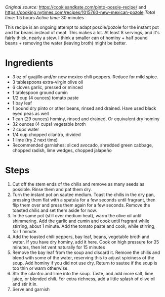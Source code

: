 *Original source:* https://cookieandkate.com/pinto-posole-recipe/ and https://cooking.nytimes.com/recipes/1015760-new-mexican-pozole
*Total time:* 1.5 hours
*Active time:* 30 minutes

This recipe is an ongoing attempt to adapt posole/pozole for the instant pot and for beans instead of meat.
This makes a lot. At least 8 servings, and it's fairly thick, nearly a stew. I think a smaller can of hominy + half pound beans + removing the water (leaving broth) might be better.

# Ingredients
* 3 oz of guajillo and/or new mexico chili peppers. Reduce for mild spice.
* 3 tablespoons extra-virgin olive oil
* 6 cloves garlic, pressed or minced
* 1 tablespoon ground cumin
* 1/2 cup (4 ounces) tomato paste
* 1 bay leaf
* 1 pound dry pinto or other beans, rinsed and drained. Have used black eyed peas as well
* 1 can (29 ounces) hominy, rinsed and drained. Or equivalent dry hominy
* 32 ounces (4 cups) vegetable broth
* 2 cups water
* 1/4 cup chopped cilantro, divided
* 1 lime (try 2 next time)
* Recommended garnishes: sliced avocado, shredded green cabbage, chopped radish, lime wedges, chopped jalapeño

# Steps
1. Cut off the stem ends of the chilis and remove as many seeds as possible. Rinse them and pat them dry.
2. Turn the instant pot on sautee medium. Toast the chilis in the dry pan, pressing them flat with a spatula for a few seconds until fragrant, then flip them over and press them again for a few seconds. Remove the toasted chilis and set them aside for now.
3. In the same pot (still over medium heat), warm the olive oil until shimmering.
Add the garlic and cumin and cook until fragrant while stirring, about 1 minute. Add the tomato paste and cook, while stirring, for 1 minute.
4. Add the toasted chili peppers, bay leaf, beans, vegetable broth and water. If you have dry hominy, add it here. Cook on high pressure for 35 minutes, then let vent naturally for 15 minutes
5. Remove the bay leaf from the soup and discard it. Remove the chilis and blend with some of the water, reserving this to adjust spiciness of the soup. Add hominy if you did not use dry. Return to sautee if the soup is too thin or warm otherwise.
6. Stir the cilantro and lime into the soup. Taste, and add more salt, lime juice, or blended chili. For extra richness, add a little splash of olive oil and stir it in.
7. Serve and garnish
